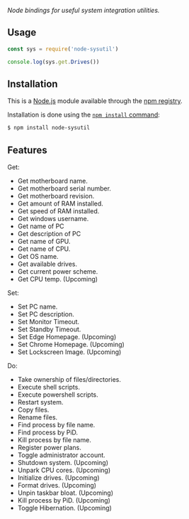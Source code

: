 *Node bindings for useful system integration utilities.*

## Usage

```js
const sys = require('node-sysutil')

console.log(sys.get.Drives())
```

## Installation

This is a [Node.js](https://nodejs.org/en/) module available through the
[npm registry](https://www.npmjs.com/).

Installation is done using the
[`npm install` command](https://docs.npmjs.com/getting-started/installing-npm-packages-locally):

```bash
$ npm install node-sysutil
```

## Features
Get:
* Get motherboard name.
* Get motherboard serial number.
* Get motherboard revision.
* Get amount of RAM installed.
* Get speed of RAM installed.
* Get windows username.
* Get name of PC
* Get description of PC
* Get name of GPU.
* Get name of CPU.
* Get OS name.
* Get available drives.
* Get current power scheme.
* Get CPU temp. (Upcoming)

Set: 
* Set PC name.
* Set PC description.
* Set Monitor Timeout.
* Set Standby Timeout.
* Set Edge Homepage. (Upcoming)
* Set Chrome Homepage. (Upcoming)
* Set Lockscreen Image. (Upcoming)

Do:
* Take ownership of files/directories.
* Execute shell scripts.
* Execute powershell scripts.
* Restart system.
* Copy files.
* Rename files.
* Find process by file name.
* Find process by PiD.
* Kill process by file name.
* Register power plans.
* Toggle administrator account.
* Shutdown system. (Upcoming)
* Unpark CPU cores. (Upcoming)
* Initialize drives. (Upcoming)
* Format drives. (Upcoming)
* Unpin taskbar bloat. (Upcoming)
* Kill process by PiD. (Upcoming)
* Toggle Hibernation. (Upcoming)